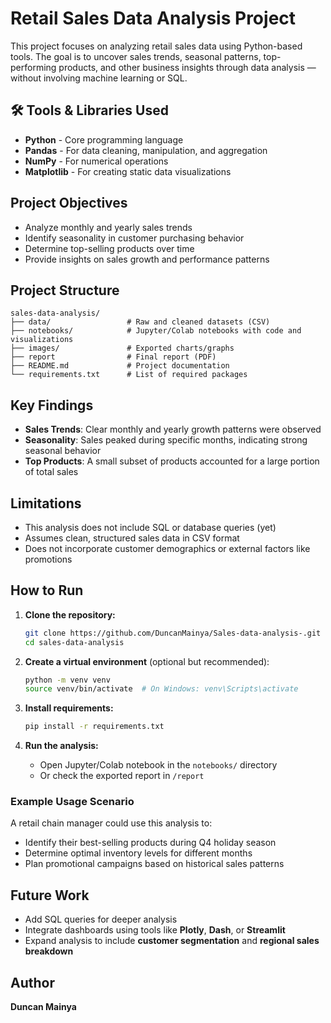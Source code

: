 #  Retail Sales Data Analysis Project

This project focuses on analyzing retail sales data using Python-based tools. The goal is to uncover sales trends, seasonal patterns, top-performing products, and other business insights through data analysis — without involving machine learning or SQL.

## 🛠 Tools & Libraries Used

- **Python** - Core programming language
- **Pandas** - For data cleaning, manipulation, and aggregation
- **NumPy** - For numerical operations
- **Matplotlib** - For creating static data visualizations

##  Project Objectives

- Analyze monthly and yearly sales trends
- Identify seasonality in customer purchasing behavior
- Determine top-selling products over time
- Provide insights on sales growth and performance patterns

##  Project Structure

```
sales-data-analysis/
├── data/                 # Raw and cleaned datasets (CSV)
├── notebooks/            # Jupyter/Colab notebooks with code and visualizations
├── images/               # Exported charts/graphs
├── report                # Final report (PDF)
├── README.md             # Project documentation
└── requirements.txt      # List of required packages
```

##  Key Findings

- **Sales Trends**: Clear monthly and yearly growth patterns were observed
- **Seasonality**: Sales peaked during specific months, indicating strong seasonal behavior
- **Top Products**: A small subset of products accounted for a large portion of total sales


##  Limitations

- This analysis does not include SQL or database queries (yet)
- Assumes clean, structured sales data in CSV format
- Does not incorporate customer demographics or external factors like promotions

##  How to Run

1. **Clone the repository:**
   ```bash
   git clone https://github.com/DuncanMainya/Sales-data-analysis-.git
   cd sales-data-analysis
   ```

2. **Create a virtual environment** (optional but recommended):
   ```bash
   python -m venv venv
   source venv/bin/activate  # On Windows: venv\Scripts\activate
   ```

3. **Install requirements:**
   ```bash
   pip install -r requirements.txt
   ```

4. **Run the analysis:**
   - Open Jupyter/Colab notebook in the `notebooks/` directory
   - Or check the exported report in `/report`

### Example Usage Scenario
A retail chain manager could use this analysis to:
- Identify their best-selling products during Q4 holiday season
- Determine optimal inventory levels for different months
- Plan promotional campaigns based on historical sales patterns

##  Future Work

- Add SQL queries for deeper analysis
- Integrate dashboards using tools like **Plotly**, **Dash**, or **Streamlit**
- Expand analysis to include **customer segmentation** and **regional sales breakdown**

##  Author

**Duncan Mainya**

